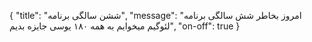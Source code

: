 {
  "title": "ششن سالگی برنامه",
  "message": "امروز بخاطر شش سالگی برنامه لئوگیم میخوایم به همه ۱۸۰ یوسی جایزه بدیم",
  "on-off": true
}
